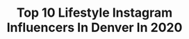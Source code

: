 ---
title: Top 10 Lifestyle Instagram Influencers In Denver In 2020
description: >-
  Find top lifestyle Instagram influencers in Denver in 2020. Most popular hashtags: #colorado #portraitpage #denverphotographer #moodyports.
platform: Instagram
profiles:
  - username: "leisurely.layne"
    fullname: >-
      Emily | Leisurely Layne
    location: "United States"
    followers: 19790
    engagement: 681
    commentsToLikes: 0.271771
    avatar: "https://scontent-lhr8-1.cdninstagram.com/v/t51.2885-19/s320x320/90768375_1954925874685704_1689508201441001472_n.jpg?_nc_ht=scontent-lhr8-1.cdninstagram.com&_nc_ohc=lFdADkK7qH4AX_U2grL&oh=d5ad2a04fc42db946be0d933e81d7109&oe=5EBAB071"
    verified: false
    hashtags: "#lulusambassador, #fableticspartner, #manentailbeauty, #greenchefpartner"
  - username: "cyclebar"
    fullname: >-
      CycleBar
    location: "United States"
    followers: 45716
    engagement: 99
    commentsToLikes: 0.025726
    avatar: "https://scontent-amt2-1.cdninstagram.com/v/t51.2885-19/s320x320/90884811_3142320822445747_6751738818954526720_n.jpg?_nc_ht=scontent-amt2-1.cdninstagram.com&_nc_ohc=ab-NUrpQDVwAX85ruKe&oh=72cd0a47d43f05dde59475be5182dde5&oe=5EB30957"
    verified: true
    hashtags: "#werideasone, #youbelonghere, #rockyourride, #getsweaty"
  - username: "themoroccandevil"
    fullname: >-
      Youssef Zalal
    location: "United States"
    followers: 11394
    engagement: 947
    commentsToLikes: 0.032043
    avatar: "https://scontent-atl3-1.cdninstagram.com/v/t51.2885-19/s320x320/83753228_606516486562742_3188706668284215296_n.jpg?_nc_ht=scontent-atl3-1.cdninstagram.com&_nc_ohc=Ki_aU8avXmYAX8xiw5w&oh=7bd02e390a39ee1f6fd8e5471e8b875b&oe=5EB93002"
    verified: false
    hashtags: "#allhamdulillah, #happy, #nebraska, #soon"
  - username: "denv.her"
    fullname: >-
      Alisha Alexandra
    location: "United States"
    followers: 30610
    engagement: 141
    commentsToLikes: 0.096420
    avatar: "https://scontent-ams4-1.cdninstagram.com/v/t51.2885-19/s320x320/58695759_1039295842933151_9179434560071401472_n.jpg?_nc_ht=scontent-ams4-1.cdninstagram.com&_nc_ohc=csgWxyL5f4oAX_nN-0E&oh=eb92d5a974d4b9ee3f4405c6eb98b1b1&oe=5EC503F9"
    verified: false
    hashtags: "#muchexcite"
  - username: "itsphiliptucker"
    fullname: >-
      Philip Tucker
    location: "United States"
    followers: 5206
    engagement: 597
    commentsToLikes: 0.070717
    avatar: "https://scontent-ams4-1.cdninstagram.com/v/t51.2885-19/s320x320/84511251_795192197630667_6038138034312970240_n.jpg?_nc_ht=scontent-ams4-1.cdninstagram.com&_nc_ohc=E78KdHCfSfYAX_P4cEZ&oh=bd9d7d511153b6260f7697965e438dc6&oe=5EBA5B36"
    verified: false
    hashtags: "#newyorkfashion, #school, #vintage, #ourportraitsdays"
  - username: "codiports"
    fullname: >-
      Codi•Denver Photographer
    location: "United States"
    followers: 53129
    engagement: 554
    commentsToLikes: 0.035943
    avatar: "https://scontent-lhr8-1.cdninstagram.com/v/t51.2885-19/s320x320/90765046_728653191208355_5213154415380267008_n.jpg?_nc_ht=scontent-lhr8-1.cdninstagram.com&_nc_ohc=PfuIdFXgyyoAX_oAwme&oh=c4b1c553505360a750ca1d535f2bd1d8&oe=5EBAA246"
    verified: false
    hashtags: "#coloradophotographs, #portraitpage, #portraitsquad, #portraitphotography"
  - username: "johannaharmon"
    fullname: >-
      Johanna Harmon
    location: "United States"
    followers: 2762
    engagement: 2337
    commentsToLikes: 0.069239
    avatar: "https://scontent-lht6-1.cdninstagram.com/v/t51.2885-19/s150x150/11208292_705562089573668_113341099_a.jpg?_nc_ht=scontent-lht6-1.cdninstagram.com&_nc_ohc=Sj_dztXqiLAAX-FMaGA&oh=b025c4279c272ea2a605b8b603abb587&oe=5EB8E6E9"
    verified: false
    hashtags: "#artconference, #artempire, #newburyfinearts, #artopening"
  - username: "victorofvalencia"
    fullname: >-
      LUKE GOTTLIEB
    location: "United States"
    followers: 80395
    engagement: 288
    commentsToLikes: 0.031549
    avatar: "https://scontent-lht6-1.cdninstagram.com/v/t51.2885-19/s320x320/73398075_2289131047863644_5942571580298100736_n.jpg?_nc_ht=scontent-lht6-1.cdninstagram.com&_nc_ohc=eeLbjq1eM-YAX_hBBIs&oh=2eda93cd9bf2c7fa0d894d1922d8a3b6&oe=5EBCA9CC"
    verified: false
    hashtags: "#tulum, #mexico, #internationalwomensday, #shotonlexar"
  - username: "cassidyeats"
    fullname: >-
      cassidy ✌🏼
    location: "United States"
    followers: 20283
    engagement: 319
    commentsToLikes: 0.040326
    avatar: "https://scontent-lht6-1.cdninstagram.com/v/t51.2885-19/s320x320/56866543_385311372072980_7632485716278116352_n.jpg?_nc_ht=scontent-lht6-1.cdninstagram.com&_nc_ohc=wGVj0G4LKT0AX_GBPwi&oh=ad95c7ecf5a38c31cf8294b1b2735c89&oe=5EBAF6A7"
    verified: false
    hashtags: "#liketkit, #sproutspartner, #foodbloggersstayinghome, #stayhome"
  - username: "rick.holladay"
    fullname: >-
      Rick Holladay
    location: "United States"
    followers: 33657
    engagement: 281
    commentsToLikes: 0.014280
    avatar: "https://scontent-amt2-1.cdninstagram.com/v/t51.2885-19/s320x320/87217610_1120795198272738_5357198294114107392_n.jpg?_nc_ht=scontent-amt2-1.cdninstagram.com&_nc_ohc=lc8GqluOYSEAX8rmr7V&oh=560feb224b640a756077bbd5c8503f61&oe=5EBA3151"
    verified: false
    hashtags: ""
---